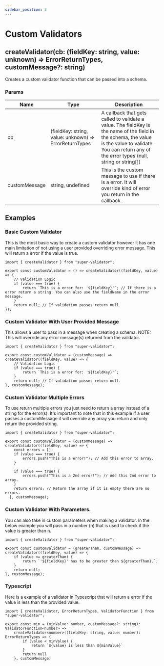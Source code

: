 ```yaml
---
sidebar_position: 5
---
```


# Custom Validators

## createValidator(cb: (fieldKey: string, value: unknown) => ErrorReturnTypes, customMessage?: string)

Creates a custom validator function that can be passed into a schema.

### Params

| Name          | Type                                                   | Description                                                                                                                                                                                                |
| ------------- | ------------------------------------------------------ | ---------------------------------------------------------------------------------------------------------------------------------------------------------------------------------------------------------- |
| cb            | (fieldKey: string, value: unknown) => ErrorReturnTypes | A callback that gets called to validate a value. The fieldKey is the name of the field in the schema, the value is the value to validate. You can return any of the error types (null, string or string[]) |
| customMessage | string, undefined                                      | This is the custom message to use if there is a error. It will override kind of error you return in the callback.                                                                                          |

## Examples

### Basic Custom Validator

This is the most basic way to create a custom validator however it has one main limitation of not using a user provided overriding error message. This will return a error if the value is true.

```
import { createValidator } from "super-validator";

export const customValidator = () => createValidator((fieldKey, value) => {
    // Validation Logic
    if (value === true) {
        return `This is a error for: '${fieldKey}'`; // If there is a error return a string. You can also use the fieldName in the error message.
    }
    return null; // If validation passes return null.
});
```

### Custom Validator With User Provided Message

This allows a user to pass in a message when creating a schema. NOTE: This will override any error message(s) returned from the validator.

```
import { createValidator } from "super-validator";

export const customValidator = (customMessage) => createValidator((fieldKey, value) => {
    // Validation Logic
    if (value === true) {
        return `This is a error for: '${fieldKey}'`;
    }
    return null; // If validation passes return null.
}, customMessage);
```

### Custom Validator Multiple Errors

To use return multiple errors you just need to return a array instead of a string for the error(s). It's important to note that in this example if a user passes a customMessage it will override any array you return and only return the provided string.

```
import { createValidator } from "super-validator";

export const customValidator = (customMessage) => createValidator((fieldKey, value) => {
    const errors = [];
    if (value === true) {
        errors.push("This is a error!"); // Add this error to array.
    }

    if (value === true) {
        errors.push("This is a 2nd error!"); // Add this 2nd error to array.
    }
    return errors; // Return the array if it is empty there are no errors.
  }, customMessage);
```

### Custom Validator With Parameters.

You can also take in custom parameters when making a validator. In the below example you will pass in a number (n) that is used to check if the value is greater than n.

```
import { createValidator } from "super-validator";

export const customValidator = (greaterThan, customMessage) => createValidator((fieldKey, value) => {
    if (value <= greaterThan) {
        return `'${fieldKey}' has to be greater than ${greaterThan}.`;
    }
    return null;
}, customMessage);
```

### Typescript

Here is a example of a validator in Typescript that will return a error if the value is less than the provided value.

```
import { createValidator, ErrorReturnTypes, ValidatorFunction } from "super-validator";

export const min = (minValue: number, customMessage?: string): ValidatorFunction<number> =>
    createValidator<number>((fieldKey: string, value: number): ErrorReturnTypes => {
	    if (value < minValue) {
	    	return `${value} is less than ${minValue}`
	    }
	    return null
    }, customMessage)
```
